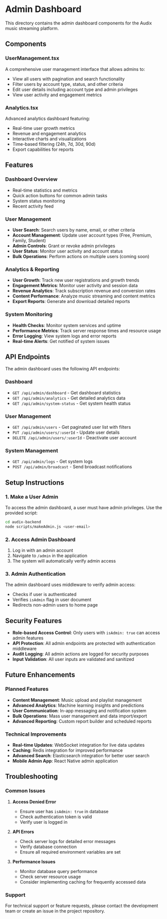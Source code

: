 # Admin Dashboard

This directory contains the admin dashboard components for the Audix music streaming platform.

## Components

### UserManagement.tsx
A comprehensive user management interface that allows admins to:
- View all users with pagination and search functionality
- Filter users by account type, status, and other criteria
- Edit user details including account type and admin privileges
- View user activity and engagement metrics

### Analytics.tsx
Advanced analytics dashboard featuring:
- Real-time user growth metrics
- Revenue and engagement analytics
- Interactive charts and visualizations
- Time-based filtering (24h, 7d, 30d, 90d)
- Export capabilities for reports

## Features

### Dashboard Overview
- Real-time statistics and metrics
- Quick action buttons for common admin tasks
- System status monitoring
- Recent activity feed

### User Management
- **User Search**: Search users by name, email, or other criteria
- **Account Management**: Update user account types (Free, Premium, Family, Student)
- **Admin Controls**: Grant or revoke admin privileges
- **User Status**: Monitor user activity and account status
- **Bulk Operations**: Perform actions on multiple users (coming soon)

### Analytics & Reporting
- **User Growth**: Track new user registrations and growth trends
- **Engagement Metrics**: Monitor user activity and session data
- **Revenue Analytics**: Track subscription revenue and conversion rates
- **Content Performance**: Analyze music streaming and content metrics
- **Export Reports**: Generate and download detailed reports

### System Monitoring
- **Health Checks**: Monitor system services and uptime
- **Performance Metrics**: Track server response times and resource usage
- **Error Logging**: View system logs and error reports
- **Real-time Alerts**: Get notified of system issues

## API Endpoints

The admin dashboard uses the following API endpoints:

### Dashboard
- `GET /api/admin/dashboard` - Get dashboard statistics
- `GET /api/admin/analytics` - Get detailed analytics data
- `GET /api/admin/system-status` - Get system health status

### User Management
- `GET /api/admin/users` - Get paginated user list with filters
- `PUT /api/admin/users/:userId` - Update user details
- `DELETE /api/admin/users/:userId` - Deactivate user account

### System Management
- `GET /api/admin/logs` - Get system logs
- `POST /api/admin/broadcast` - Send broadcast notifications

## Setup Instructions

### 1. Make a User Admin
To access the admin dashboard, a user must have admin privileges. Use the provided script:

```bash
cd audix-backend
node scripts/makeAdmin.js <user-email>
```

### 2. Access Admin Dashboard
1. Log in with an admin account
2. Navigate to `/admin` in the application
3. The system will automatically verify admin access

### 3. Admin Authentication
The admin dashboard uses middleware to verify admin access:
- Checks if user is authenticated
- Verifies `isAdmin` flag in user document
- Redirects non-admin users to home page

## Security Features

- **Role-based Access Control**: Only users with `isAdmin: true` can access admin features
- **API Protection**: All admin endpoints are protected with authentication middleware
- **Audit Logging**: All admin actions are logged for security purposes
- **Input Validation**: All user inputs are validated and sanitized

## Future Enhancements

### Planned Features
- **Content Management**: Music upload and playlist management
- **Advanced Analytics**: Machine learning insights and predictions
- **User Communication**: In-app messaging and notification system
- **Bulk Operations**: Mass user management and data import/export
- **Advanced Reporting**: Custom report builder and scheduled reports

### Technical Improvements
- **Real-time Updates**: WebSocket integration for live data updates
- **Caching**: Redis integration for improved performance
- **Advanced Search**: Elasticsearch integration for better user search
- **Mobile Admin App**: React Native admin application

## Troubleshooting

### Common Issues

1. **Access Denied Error**
   - Ensure user has `isAdmin: true` in database
   - Check authentication token is valid
   - Verify user is logged in

2. **API Errors**
   - Check server logs for detailed error messages
   - Verify database connection
   - Ensure all required environment variables are set

3. **Performance Issues**
   - Monitor database query performance
   - Check server resource usage
   - Consider implementing caching for frequently accessed data

### Support
For technical support or feature requests, please contact the development team or create an issue in the project repository. 